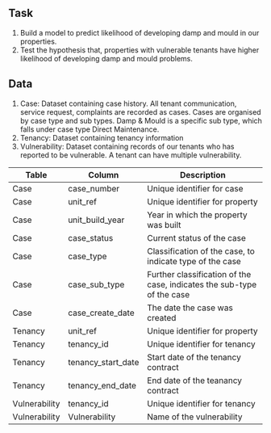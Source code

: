 ## Task
1.	Build a model to predict likelihood of developing damp and mould in our properties.
2.	Test the hypothesis that, properties with vulnerable tenants have higher likelihood of developing damp and mould problems.  

## Data
1.	Case: Dataset containing case history. All tenant communication, service request, complaints are recorded as cases. Cases are organised by case type and sub types. Damp & Mould is a specific sub type, which falls under case type Direct Maintenance.
2.	Tenancy: Dataset containing tenancy information
3.	Vulnerability: Dataset containing records of our tenants who has reported to be vulnerable. A tenant can have multiple vulnerability.

|Table|	Column|	Description|
| --- | --- | --- |
|Case|	case_number	|Unique identifier for case|
|Case|	unit_ref	|Unique identifier for property|
|Case|	unit_build_year	|Year in which the property was built|
|Case|	case_status	|Current status of the case|
|Case|	case_type	|Classification of the case, to indicate type of the case|
|Case|	case_sub_type	|Further classification of the case, indicates the sub-type of the case|
|Case|	case_create_date	|The date the case was created|
|Tenancy|	unit_ref	|Unique identifier for property|
|Tenancy|	tenancy_id	|Unique identifier for tenancy|
|Tenancy|	tenancy_start_date	|Start date of the tenancy contract|
|Tenancy|	tenancy_end_date	|End date of the teanancy contract|
|Vulnerability|	tenancy_id	|Unique identifier for tenancy|
|Vulnerability|	Vulnerability	|Name of the vulnerability|

